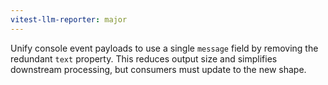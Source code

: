 ```yaml
---
vitest-llm-reporter: major
---
```


Unify console event payloads to use a single `message` field by removing the redundant `text` property. This reduces output size and simplifies downstream processing, but consumers must update to the new shape.

